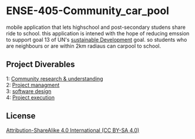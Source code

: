 # ENSE-405-Community_car_pool
mobile application that lets highschool and post-secondary studens share ride to school. 
this application is intened with the hope of reducing emssion to support goal 13 of UN's [sustainable Development](https://www.un.org/sustainabledevelopment/climate-change/) goal. so students who are neighbours or are within  2km radiaus can carpool to school. 


## Project Diverables
1: [Community research & understanding](https://github.com/moehared/ENSE-405-Community_car_pool/tree/main/Documentation/Community%20research%20%26%20understanding) <br />
2: [Project managment](https://github.com/moehared/ENSE-405-Community_car_pool/tree/main/Documentation/Project%20managment) <br />
3: [software design](https://github.com/moehared/ENSE-405-Community_car_pool/tree/main/Documentation/software%20design) <br />
4: [Project execution](https://github.com/moehared/ENSE-405-Community_car_pool/tree/main/car_pool_app) <br />


## License 

[Attribution-ShareAlike 4.0 International (CC BY-SA 4.0)](https://creativecommons.org/licenses/by-sa/4.0/)
